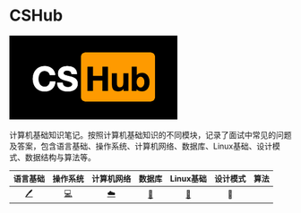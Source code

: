 # CSHub

![Logo_CSHub-60-300x150px](images/Logo_CSHub-60-300x150px.png)

计算机基础知识笔记。按照计算机基础知识的不同模块，记录了面试中常见的问题及答案，包含语言基础、操作系统、计算机网络、数据库、Linux基础、设计模式、数据结构与算法等。

|                           语言基础                           |                           操作系统                           |                          计算机网络                          |                            数据库                            |                          Linux基础                           | 设计模式 | 算法 |
| :----------------------------------------------------------: | :----------------------------------------------------------: | :----------------------------------------------------------: | :----------------------------------------------------------: | :----------------------------------------------------------: | :------: | :--: |
| [:pen:](https://github.com/williamgrt/CSHub/blob/master/programming-language.md) | [:computer:](https://github.com/williamgrt/CSHub/blob/master/opearating-system.md) | [:cloud:](https://github.com/williamgrt/CSHub/blob/master/computer-networking.md) | [:floppy_disk:](https://github.com/williamgrt/CSHub/blob/master/database.md) | [:penguin:](https://github.com/williamgrt/CSHub/blob/master/Linux.md) |  :art:   |      |


